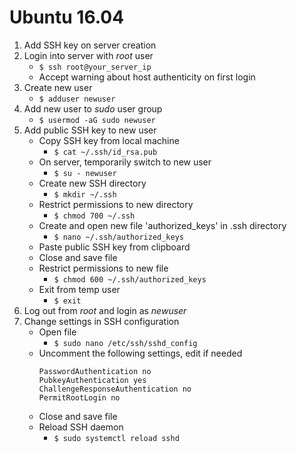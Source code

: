 # Ubuntu 16.04

1. Add SSH key on server creation
2. Login into server with *root* user
	- `$ ssh root@your_server_ip`
	- Accept warning about host authenticity on first login
3. Create new user
	- `$ adduser newuser`
4. Add new user to *sudo* user group
	- `$ usermod -aG sudo newuser`
5. Add public SSH key to new user
	- Copy SSH key from local machine
		- `$ cat ~/.ssh/id_rsa.pub`
	- On server, temporarily switch to new user
		- `$ su - newuser`
	- Create new SSH directory
		- `$ mkdir ~/.ssh`
	- Restrict permissions to new directory
		- `$ chmod 700 ~/.ssh`
	- Create and open new file 'authorized_keys' in .ssh directory
		- `$ nano ~/.ssh/authorized_keys`
	- Paste public SSH key from clipboard
	- Close and save file
	- Restrict permissions to new file
		- `$ chmod 600 ~/.ssh/authorized_keys`
	- Exit from temp user
		- `$ exit`
6. Log out from *root* and login as *newuser*
7. Change settings in SSH configuration
	- Open file
		- `$ sudo nano /etc/ssh/sshd_config`
	- Uncomment the following settings, edit if needed
		```
		PasswordAuthentication no
		PubkeyAuthentication yes
		ChallengeResponseAuthentication no
		PermitRootLogin no
		```
	- Close and save file
	- Reload SSH daemon
		- `$ sudo systemctl reload sshd`
